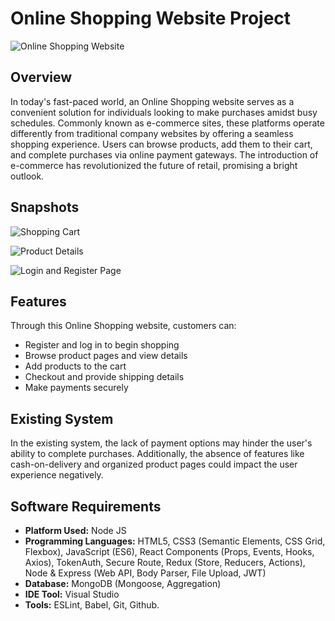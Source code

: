 # Online Shopping Website Project

![Online Shopping Website](https://github.com/ro4i7/Online-Shopping-Website/assets/88114930/1a2c9d18-2951-4144-9878-c06911a77630)


## Overview

In today's fast-paced world, an Online Shopping website serves as a convenient solution for individuals looking to make purchases amidst busy schedules. Commonly known as e-commerce sites, these platforms operate differently from traditional company websites by offering a seamless shopping experience. Users can browse products, add them to their cart, and complete purchases via online payment gateways. The introduction of e-commerce has revolutionized the future of retail, promising a bright outlook.

## Snapshots

![Shopping Cart](https://github.com/ro4i7/Online-Shopping-Website/assets/88114930/be0a3746-b84d-4cc7-aa12-f765daed3a10)

![Product Details](https://github.com/ro4i7/Online-Shopping-Website/assets/88114930/9fcd1adb-8961-451f-b02e-11402d7912ff)

![Login and Register Page](https://github.com/ro4i7/Online-Shopping-Website/assets/88114930/42766943-213f-4b71-8ebb-036aee279429)


## Features

Through this Online Shopping website, customers can:

- Register and log in to begin shopping
- Browse product pages and view details
- Add products to the cart
- Checkout and provide shipping details
- Make payments securely

## Existing System

In the existing system, the lack of payment options may hinder the user's ability to complete purchases. Additionally, the absence of features like cash-on-delivery and organized product pages could impact the user experience negatively.

## Software Requirements

- **Platform Used:** Node JS
- **Programming Languages:** HTML5, CSS3 (Semantic Elements, CSS Grid, Flexbox), JavaScript (ES6), React Components (Props, Events, Hooks, Axios), TokenAuth, Secure Route, Redux (Store, Reducers, Actions), Node & Express (Web API, Body Parser, File Upload, JWT)
- **Database:** MongoDB (Mongoose, Aggregation)
- **IDE Tool:** Visual Studio
- **Tools:** ESLint, Babel, Git, Github.

